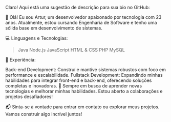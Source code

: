 
Claro! Aqui está uma sugestão de descrição para sua bio no GitHub:

👋 Olá! Eu sou Artur, um desenvolvedor apaixonado por tecnologia com 23 anos. Atualmente, estou cursando Engenharia de Software e tenho uma sólida base em desenvolvimento de sistemas.

💻 Linguagens e Tecnologias:

> Java
> Node.js
> JavaScript
> HTML & CSS
> PHP
> MySQL

🔧 Experiência:

Back-end Development: Construí e mantive sistemas robustos com foco em performance e escalabilidade.
Fullstack Development: Expandindo minhas habilidades para integrar front-end e back-end, oferecendo soluções completas e inovadoras.
🚀 Sempre em busca de aprender novas tecnologias e melhorar minhas habilidades. Estou aberto a colaborações e projetos desafiadores!

📬 Sinta-se à vontade para entrar em contato ou explorar meus projetos. Vamos construir algo incrível juntos!

